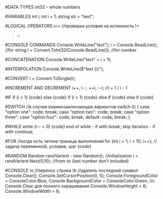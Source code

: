 #DATA TYPES
int32 - whole numbers

#VARIABLES
int i;
int i = 1;
string str = "text";

#LOGICAL OPERATORS
i== //проверка условия на истинность
!=
>
>=

#CONSOLE COMMANDS
Console.WriteLine("text");
i = Console.ReadLine(); //for string
i = Convert.ToInt32(Console.ReadLine()); //for number

#CONCATENATION
Console.WriteLine("text" + i + 1);

#INTERPOLATION
Console.WriteLine($"text {i}");

#CONVERT
i = Convert.ToSingle(i);

#INCREMENT AND DECREMENT
i++, i--, ++i, --i; //i + 1 / i - 1

#IF
if (i > 1) {code} else {code}
if (i > 1) {code} else if {code} else if {code}

#SWITCH //в случае взаимозаключающих вариантов
switch (i)
{
case "option one": code; break;
case "option two": code; break;
case "option three": case "option four": code; break;
default: code; break;
}

#WHILE
while (i-- > 0)
{code}
end of while - if with break;
skip iteration - if with continue;

#FOR //когда есть четкие границы выполнения
for (int i = 1; i > 10; i++); //задача переменной, условие, шаг 
{code}

#RANDOM
Random randVarient - new Random(); //initialization
i = randVarient.Next(0,10); //from-to (last number don't included)

#CONSOLE
\n //перенос строки
\b //удалить последний символ
Console.Clear();
Console.SetCursorPosition(0, 5);
Console.ForegroundColor = ConsoleColor.Blue;
Console.BackgroundColor = ConsoleColor.Green; //с Console.Clear для полного окрашивания
Console.WindowHeight = 6;
Console.WindowWidth = 6;
